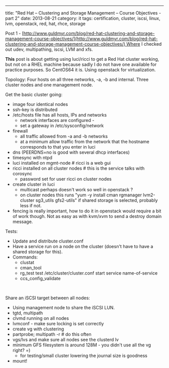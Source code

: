 ---
title: "Red Hat – Clustering and Storage Management – Course Objectives - part 2"
date: 2013-08-21
category: it
tags: certification, cluster, iscsi, linux, lvm, openstack, red, hat, rhce, storage

Post 1 - [http://www.guldmyr.com/blog/red-hat-clustering-and-storage-management-course-objectives/](http://www.guldmyr.com/blog/red-hat-clustering-and-storage-management-course-objectives/) Where I checked out udev, multipathing, iscsi, LVM and xfs.

**This** post is about getting using luci/ricci to get a Red Hat cluster working, but not on a RHEL machine because sadly I do not have one available for practice purposes. So CentOS64 it is. Using openstack for virtualization.

Topology: Four hosts on all three networks, -a, -b and internal. Three cluster nodes and one management node.

Get the basic cluster going:

- image four identical nodes
- ssh-key is distributed
- /etc/hosts file has all hosts, IPs and networks
    - network interfaces are configured -
    - set a gateway in /etc/sysconfig/network
- firewall
    - all traffic allowed from -a and -b networks
    - at a minimum allow traffic from the network that the hostname corresponds to that you enter in luci
- dns (PEERDNS=no is good with several dhcp interfaces)
- timesync with ntpd
- luci installed on mgmt-node # ricci is a web gui
- ricci installed on all cluster nodes # this is the service talks with corosync
    - password set for user ricci on cluster nodes
- create cluster in luci
    - multicast perhaps doesn't work so well in openstack ?
    - on cluster nodes this runs "yum -y install cman rgmanager lvm2-cluster sg3\_utils gfs2-utils" if shared storage is selected, probably less if not.
- fencing is really important, how to do it in openstack would require a bit of work though. Not as easy as with kvm/xvm to send a destroy domain message.

Tests:

- Update and distribute cluster.conf
- Have a service run on a node on the cluster (doesn't have to have a shared storage for this).
- Commands:
    - clustat
    - cman\_tool
    - rg\_test test /etc/cluster/cluster.conf start service name-of-service
    - ccs\_config\_validate

 

Share an iSCSI target between all nodes:

- Using management node to share the iSCSI LUN.
- tgtd, multipath
- clvmd running on all nodes
- lvmconf - make sure locking is set correctly
- create vg with clustering
- partprobe; multipath -r # do this often
- vgs/lvs and make sure all nodes see the clusterd lv
- minimum GFS filesystem is around 128M - you didn't use all the vg right? =)
    - for testing/small cluster lowering the journal size is goodness
- mount!
